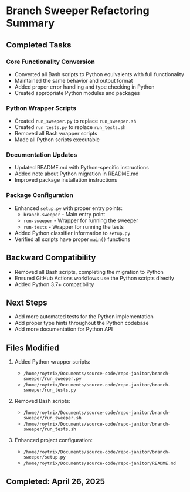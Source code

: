 # Branch Sweeper Refactoring Summary

## Completed Tasks

### Core Functionality Conversion
- Converted all Bash scripts to Python equivalents with full functionality
- Maintained the same behavior and output format
- Added proper error handling and type checking in Python
- Created appropriate Python modules and packages

### Python Wrapper Scripts
- Created `run_sweeper.py` to replace `run_sweeper.sh`
- Created `run_tests.py` to replace `run_tests.sh`
- Removed all Bash wrapper scripts
- Made all Python scripts executable

### Documentation Updates
- Updated README.md with Python-specific instructions
- Added note about Python migration in README.md
- Improved package installation instructions

### Package Configuration
- Enhanced `setup.py` with proper entry points:
  - `branch-sweeper` - Main entry point
  - `run-sweeper` - Wrapper for running the sweeper
  - `run-tests` - Wrapper for running the tests
- Added Python classifier information to `setup.py`
- Verified all scripts have proper `main()` functions

## Backward Compatibility
- Removed all Bash scripts, completing the migration to Python
- Ensured GitHub Actions workflows use the Python scripts directly
- Added Python 3.7+ compatibility

## Next Steps
- Add more automated tests for the Python implementation
- Add proper type hints throughout the Python codebase
- Add more documentation for Python API

## Files Modified
1. Added Python wrapper scripts:
   - `/home/roytrix/Documents/source-code/repo-janitor/branch-sweeper/run_sweeper.py`
   - `/home/roytrix/Documents/source-code/repo-janitor/branch-sweeper/run_tests.py`

2. Removed Bash scripts:
   - `/home/roytrix/Documents/source-code/repo-janitor/branch-sweeper/run_sweeper.sh`
   - `/home/roytrix/Documents/source-code/repo-janitor/branch-sweeper/run_tests.sh`

3. Enhanced project configuration:
   - `/home/roytrix/Documents/source-code/repo-janitor/branch-sweeper/setup.py`
   - `/home/roytrix/Documents/source-code/repo-janitor/README.md`

## Completed: April 26, 2025

